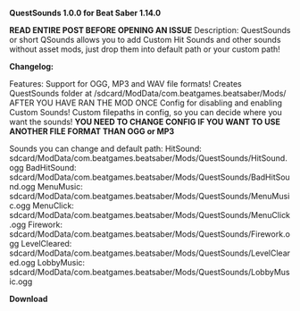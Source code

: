 __**QuestSounds 1.0.0 for Beat Saber 1.14.0**__

**READ ENTIRE POST BEFORE OPENING AN ISSUE**
Description:
QuestSounds or short QSounds allows you to add Custom Hit Sounds and other sounds without asset mods, 
just drop them into default path or your custom path!

__**Changelog:**__ 


Features:
  Support for OGG, MP3 and WAV file formats!
  Creates QuestSounds folder at /sdcard/ModData/com.beatgames.beatsaber/Mods/
  AFTER YOU HAVE RAN THE MOD ONCE
  Config for disabling and enabling Custom Sounds!
  Custom filepaths in config, so you can decide where you want the sounds!
**YOU NEED TO CHANGE CONFIG IF YOU WANT TO USE ANOTHER FILE FORMAT THAN OGG or MP3**

Sounds you can change and default path:
  HitSound:         sdcard/ModData/com.beatgames.beatsaber/Mods/QuestSounds/HitSound.ogg
  BadHitSound:  sdcard/ModData/com.beatgames.beatsaber/Mods/QuestSounds/BadHitSound.ogg
  MenuMusic:    sdcard/ModData/com.beatgames.beatsaber/Mods/QuestSounds/MenuMusic.ogg
  MenuClick:       sdcard/ModData/com.beatgames.beatsaber/Mods/QuestSounds/MenuClick.ogg
  Firework:          sdcard/ModData/com.beatgames.beatsaber/Mods/QuestSounds/Firework.ogg
  LevelCleared:    sdcard/ModData/com.beatgames.beatsaber/Mods/QuestSounds/LevelCleared.ogg
  LobbyMusic:    sdcard/ModData/com.beatgames.beatsaber/Mods/QuestSounds/LobbyMusic.ogg

__**Download**__